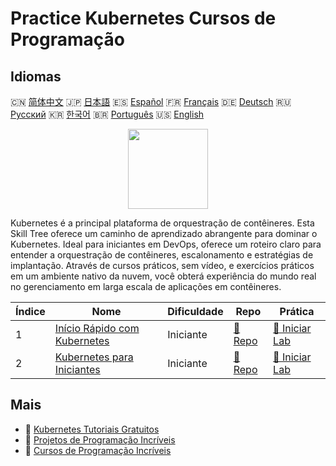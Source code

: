 # Practice Kubernetes Cursos de Programação

## Idiomas

🇨🇳 [简体中文](README_zh.md) 🇯🇵 [日本語](README_ja.md) 🇪🇸 [Español](README_es.md) 🇫🇷 [Français](README_fr.md) 🇩🇪 [Deutsch](README_de.md) 🇷🇺 [Русский](README_ru.md) 🇰🇷 [한국어](README_ko.md) 🇧🇷 [Português](README_pt.md) 🇺🇸 [English](README.md) 

<div align="center">
<img width="128px" src="https://file.labex.io/path/RTAa3OE96ESn.png">
</div>

Kubernetes é a principal plataforma de orquestração de contêineres. Esta Skill Tree oferece um caminho de aprendizado abrangente para dominar o Kubernetes. Ideal para iniciantes em DevOps, oferece um roteiro claro para entender a orquestração de contêineres, escalonamento e estratégias de implantação. Através de cursos práticos, sem vídeo, e exercícios práticos em um ambiente nativo da nuvem, você obterá experiência do mundo real no gerenciamento em larga escala de aplicações em contêineres.

|   Índice | Nome                                                                                    | Dificuldade   | Repo                                                                 | Prática                                                                   |
|----------|-----------------------------------------------------------------------------------------|---------------|----------------------------------------------------------------------|---------------------------------------------------------------------------|
|        1 | [Início Rápido com Kubernetes](https://labex.io/pt/courses/quick-start-with-kubernetes) | Iniciante     | [🔗 Repo](https://github.com/labex-labs/quick-start-with-kubernetes) | [🚀 Iniciar Lab](https://labex.io/pt/courses/quick-start-with-kubernetes) |
|        2 | [Kubernetes para Iniciantes](https://labex.io/pt/courses/kubernetes-for-noobs)          | Iniciante     | [🔗 Repo](https://github.com/labex-labs/kubernetes-for-noobs)        | [🚀 Iniciar Lab](https://labex.io/pt/courses/kubernetes-for-noobs)        |

## Mais

- 🔗 [Kubernetes Tutoriais Gratuitos](https://github.com/labex-labs/kubernetes-free-tutorials)
- 🔗 [Projetos de Programação Incríveis](https://github.com/labex-labs/awesome-programming-projects)
- 🔗 [Cursos de Programação Incríveis](https://github.com/labex-labs/awesome-programming-courses)

